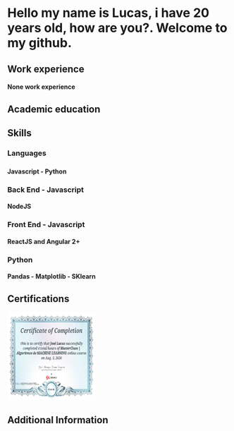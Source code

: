 <p>
  <h1>Hello my name is Lucas, i have 20 years old, how are you?. Welcome to my github.</h1>
</p>

<p>
  <h2>Work experience</h2>
  <h4>None work experience</h4>
  <h2>Academic education</h2>
    
  <h2>Skills</h2>
    <h3>Languages<h3>
    <h4>Javascript - Python</h4>
    <h3>Back End - Javascript</h3>
    <h4>NodeJS</h4>
    <h3>Front End - Javascript</h3>
    <h4>ReactJS and Angular 2+</h4>
    <h3>Python</h3>
    <h4>Pandas - Matplotlib - SKlearn</h4>
  <h2>Certifications</h2>
    <img src='certificate.jpg' width='200px' height='200px'>
  <h2>Additional Information</h2>
</p>
